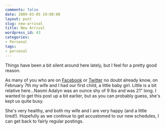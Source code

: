 ```yaml
---
comments: false
date: 2009-03-05 19:00:00
layout: post
slug: new-arrival
title: New Arrival
wordpress_id: 43
categories:
- Personal
tags:
- personal
---
```


Things have been a bit silent around here lately, but I feel for a pretty good reason.

As many of you who are on [Facebook](http://www.facebook.com/people/Tim-Kadlec/208201515) or [Twitter](http://twitter.com/tkadlec) no doubt already know, on February 7th my wife and I had our first child, a little baby girl. Little is a bit relative here...Naomi Adalyn was an ounce shy of 9 lbs and was 21" long. I wanted to get this post up a bit earlier, but as you can probably guess, she's kept us quite busy.

She's very healthy, and both my wife and I are very happy (and a little tired!). Hopefully as we continue to get accustomed to our new schedules, I can get back to fairly regular postings.
